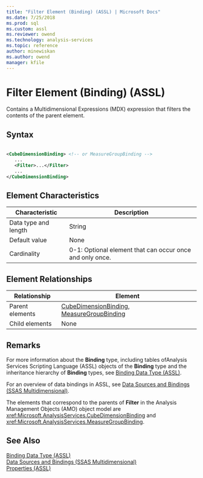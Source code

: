 ```yaml
---
title: "Filter Element (Binding) (ASSL) | Microsoft Docs"
ms.date: 7/25/2018
ms.prod: sql
ms.custom: assl
ms.reviewer: owend
ms.technology: analysis-services
ms.topic: reference
author: minewiskan
ms.author: owend
manager: kfile
---
```

# Filter Element (Binding) (ASSL)

  Contains a Multidimensional Expressions (MDX) expression that filters the contents of the parent element.  
  
## Syntax  
  
```xml  
  
<CubeDimensionBinding> <!-- or MeasureGroupBinding -->  
   ...  
   <Filter>...</Filter>  
   ...  
</CubeDimensionBinding>  
```  
  
## Element Characteristics  
  
|Characteristic|Description|  
|--------------------|-----------------|  
|Data type and length|String|  
|Default value|None|  
|Cardinality|0-1: Optional element that can occur once and only once.|  
  
## Element Relationships  
  
|Relationship|Element|  
|------------------|-------------|  
|Parent elements|[CubeDimensionBinding](data-type/cubedimensionbinding-data-type-assl.md), [MeasureGroupBinding](data-type/measuregroupbinding-data-type-assl.md)|  
|Child elements|None|  
  
## Remarks  
 For more information about the **Binding** type, including tables ofAnalysis Services Scripting Language (ASSL) objects of the **Binding** type and the inheritance hierarchy of **Binding** types, see [Binding Data Type &#40;ASSL&#41;](data-type/binding-data-type-assl.md).  
  
 For an overview of data bindings in ASSL, see [Data Sources and Bindings &#40;SSAS Multidimensional&#41;](../../../analysis-services/multidimensional-models/data-sources-and-bindings-ssas-multidimensional.md).  
  
 The elements that correspond to the parents of **Filter** in the Analysis Management Objects (AMO) object model are <xref:Microsoft.AnalysisServices.CubeDimensionBinding> and <xref:Microsoft.AnalysisServices.MeasureGroupBinding>.  
  
## See Also  
 [Binding Data Type &#40;ASSL&#41;](data-type/binding-data-type-assl.md)   
 [Data Sources and Bindings &#40;SSAS Multidimensional&#41;](../../../analysis-services/multidimensional-models/data-sources-and-bindings-ssas-multidimensional.md)   
 [Properties &#40;ASSL&#41;](properties/properties-assl.md)  
  
  
